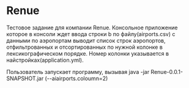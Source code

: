 # Renue
Тестовое задание для компании Renue. Консольное приложение которое в консоли ждет ввода строки b по файлу(airports.csv) с данными по аэропортам выводит список строк аэропортов, отфильтрованных и отсортированных по нужной колонке в лексикографическом порядке.
Номер колонки указывается в найстройках(application.yml).

Пользователь запускает программу, вызывая java -jar Renue-0.0.1-SNAPSHOT.jar (--aiairports.coloumn=2)

